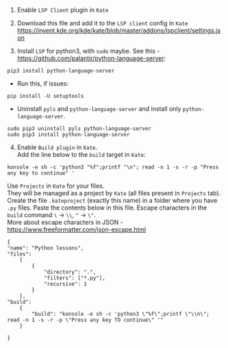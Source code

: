 1. Enable `LSP Client` plugin in `Kate`  

2. Download this file and add it to the `LSP client` config in `Kate`  
https://invent.kde.org/kde/kate/blob/master/addons/lspclient/settings.json

3. Install `LSP` for python3, with `sudo` maybe. See this - https://github.com/palantir/python-language-server:
```
pip3 install python-language-server
```   
* Run this, if issues:  
```
pip install -U setuptools
```

* Uninstall `pyls` and `python-language-server` and install only `python-language-server`.  
```
sudo pip3 uninstall pyls python-language-server
sudo pip3 install python-language-server
```

4. Enable `Build plugin` in `Kate`.  
Add the line below to the `build` target in `Kate`:  
```
konsole -e sh -c 'python3 "%f";printf "\n"; read -n 1 -s -r -p "Press any key to continue" '
```

Use `Projects` in `Kate` for your files.  
They will be managed as a project by `Kate` (all files present in `Projects` tab).  
Create the file `.kateproject` (exactly this name) in a folder where you have `.py` files.
Paste the contents below in this file. Escape characters in the `build` command `\` -> `\\`, `"` -> `\"`.   
More about escape characters in JSON - https://www.freeformatter.com/json-escape.html  

```
{
"name": "Python lessons",
"files": 
	[ 
		{ 
			"directory": ".",
			"filters": ["*.py"], 
			"recursive": 1 
		}	 
	],
"build": 
	{
 		"build": "konsole -e sh -c 'python3 \"%f\";printf \"\\n\"; read -n 1 -s -r -p \"Press any key TO continue\" '"
  	}

}
```
